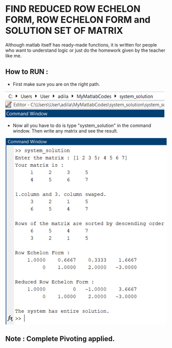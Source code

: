 # FIND REDUCED ROW ECHELON FORM, ROW ECHELON FORM and SOLUTION SET  OF MATRIX 

Although matlab itself has ready-made functions, it is written for people who want to understand logic or just do the homework given by the teacher like me.


## How to RUN :

-  First make sure you are on the right path.

 <img src="./images/path.png">

-  Now all you have to do is type "system_solution" in the command window.
Then write any matrix and see the result.

 <img src="./images/answer.png">

 ## Note : Complete Pivoting applied.